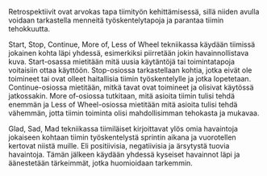 Retrospektiivit ovat arvokas tapa tiimityön kehittämisessä, sillä niiden avulla voidaan tarkastella menneitä työskentelytapoja ja parantaa tiimin tehokkuutta.

Start, Stop, Continue, More of, Less of Wheel tekniikassa käydään tiimissä jokainen kohta läpi yhdessä, esimerkiksi piirretään jokin havainnollistava kuva. Start-osassa mietitään mitä uusia käytäntöjä tai toimintatapoja voitaisiin ottaa käyttöön. Stop-osiossa tarkastellaan kohtia, jotka eivät ole toimineet tai ovat olleet haitallisia tiimin työskentelylle ja jotka lopetetaan. Continue-osiossa mietitään, mitkä tavat ovat toimineet ja olisivat käytössä jatkossakin. More of-osiossa tutkitaan, mitä asioita tiimin tulisi tehdä enemmän ja Less of Wheel-osiossa mietitään mitä asioita tulisi tehdä vähemmän, jotta tiimin toiminta olisi mahdollisimman tehokasta ja mukavaa.

Glad, Sad, Mad tekniikassa tiimiläiset kirjoittavat ylös omia havaintoja jokaiseen kohtaan tiimin työskentelystä sprintin aikana ja vuorotellen kertovat niistä muille. Eli positiivisia, negatiivisia ja ärsytystä tuovia havaintoja. Tämän jälkeen käydään yhdessä kyseiset havainnot läpi ja äänestetään tärkeimmät, jotka huomioidaan tarkemmin.
